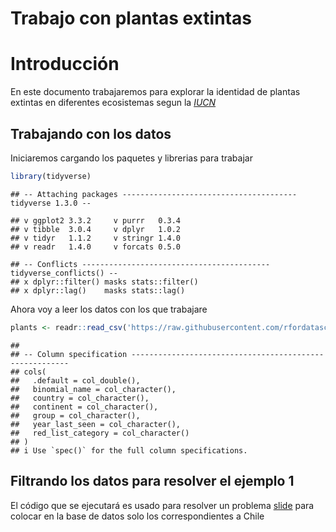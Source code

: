 Trabajo con plantas extintas
================

# Introducción

En este documento trabajaremos para explorar la identidad de plantas
extintas en diferentes ecosistemas segun la
[*IUCN*](https://www.iucnredlist.org/)

## Trabajando con los datos

Iniciaremos cargando los paquetes y librerias para trabajar

``` r
library(tidyverse)
```

    ## -- Attaching packages --------------------------------------- tidyverse 1.3.0 --

    ## v ggplot2 3.3.2     v purrr   0.3.4
    ## v tibble  3.0.4     v dplyr   1.0.2
    ## v tidyr   1.1.2     v stringr 1.4.0
    ## v readr   1.4.0     v forcats 0.5.0

    ## -- Conflicts ------------------------------------------ tidyverse_conflicts() --
    ## x dplyr::filter() masks stats::filter()
    ## x dplyr::lag()    masks stats::lag()

Ahora voy a leer los datos con los que trabajare

``` r
plants <- readr::read_csv('https://raw.githubusercontent.com/rfordatascience/tidytuesday/master/data/2020/2020-08-18/plants.csv')
```

    ## 
    ## -- Column specification --------------------------------------------------------
    ## cols(
    ##   .default = col_double(),
    ##   binomial_name = col_character(),
    ##   country = col_character(),
    ##   continent = col_character(),
    ##   group = col_character(),
    ##   year_last_seen = col_character(),
    ##   red_list_category = col_character()
    ## )
    ## i Use `spec()` for the full column specifications.

## Filtrando los datos para resolver el ejemplo 1

El código que se ejecutará es usado para resolver un problema
[slide](https://rstudio.com/wp-content/uploads/2015/03/rmarkdown-spanish.pdf)
para colocar en la base de datos solo los correspondientes a Chile
